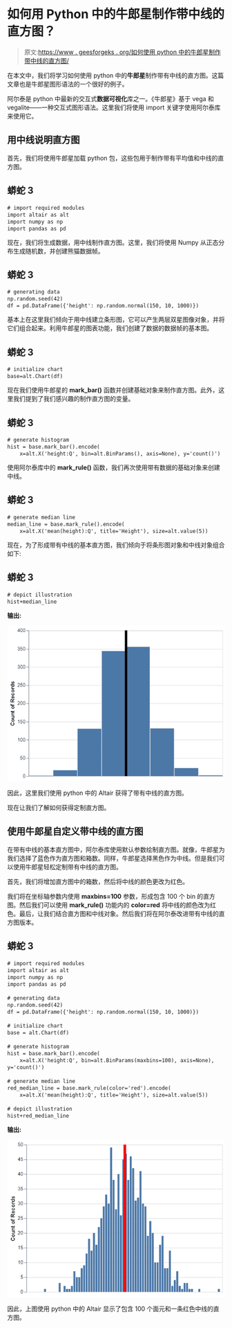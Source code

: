 # 如何用 Python 中的牛郎星制作带中线的直方图？

> 原文:[https://www . geesforgeks . org/如何使用 python 中的牛郎星制作带中线的直方图/](https://www.geeksforgeeks.org/how-to-make-histogram-with-median-line-using-altair-in-python/)

在本文中，我们将学习如何使用 python 中的**牛郎星**制作带有中线的直方图。这篇文章也是牛郎星图形语法的一个很好的例子。

阿尔泰是 python 中最新的交互式**数据可视化**库之一。《牛郎星》基于 vega 和 vegalite——一种交互式图形语法。这里我们将使用 import 关键字使用阿尔泰库来使用它。

## 用中线说明直方图

首先，我们将使用牛郎星加载 python 包，这些包用于制作带有平均值和中线的直方图。

## 蟒蛇 3

```
# import required modules
import altair as alt
import numpy as np
import pandas as pd
```

现在，我们将生成数据，用中线制作直方图。这里，我们将使用 Numpy 从正态分布生成随机数，并创建熊猫数据帧。

## 蟒蛇 3

```
# generating data
np.random.seed(42)
df = pd.DataFrame({'height': np.random.normal(150, 10, 1000)})
```

基本上在这里我们倾向于用中线建立条形图，它可以产生两层双星图像对象，并将它们组合起来。利用牛郎星的图表功能，我们创建了数据的数据帧的基本图。

## 蟒蛇 3

```
# initialize chart
base=alt.Chart(df)
```

现在我们使用牛郎星的 **mark_bar()** 函数并创建基础对象来制作直方图。此外，这里我们提到了我们感兴趣的制作直方图的变量。

## 蟒蛇 3

```
# generate histogram
hist = base.mark_bar().encode(
    x=alt.X('height:Q', bin=alt.BinParams(), axis=None), y='count()')
```

使用阿尔泰库中的 **mark_rule()** 函数，我们再次使用带有数据的基础对象来创建中线。

## 蟒蛇 3

```
# generate median line
median_line = base.mark_rule().encode(
    x=alt.X('mean(height):Q', title='Height'), size=alt.value(5))
```

现在，为了形成带有中线的基本直方图，我们倾向于将条形图对象和中线对象组合如下:

## 蟒蛇 3

```
# depict illustration
hist+median_line
```

**输出:**

![](img/1a4cee069728bd2fa1bc1a926e4ee910.png)

因此，这里我们使用 python 中的 Altair 获得了带有中线的直方图。

现在让我们了解如何获得定制直方图。

## **使用牛郎星**自定义带中线的直方图

在带有中线的基本直方图中，阿尔泰库使用默认参数绘制直方图。就像，牛郎星为我们选择了蓝色作为直方图和箱数。同样，牛郎星选择黑色作为中线。但是我们可以使用牛郎星轻松定制带有中线的直方图。

首先，我们将增加直方图中的箱数，然后将中线的颜色更改为红色。

我们将在坐标轴参数内使用 **maxbins=100** 参数，形成包含 100 个 bin 的直方图。然后我们可以使用 **mark_rule()** 功能内的 **color=red** 将中线的颜色改为红色。最后，让我们结合直方图和中线对象。然后我们将在阿尔泰改进带有中线的直方图版本。

## 蟒蛇 3

```
# import required modules
import altair as alt
import numpy as np
import pandas as pd

# generating data
np.random.seed(42)
df = pd.DataFrame({'height': np.random.normal(150, 10, 1000)})

# initialize chart
base = alt.Chart(df)

# generate histogram
hist = base.mark_bar().encode(
    x=alt.X('height:Q', bin=alt.BinParams(maxbins=100), axis=None), y='count()')

# generate median line
red_median_line = base.mark_rule(color='red').encode(
    x=alt.X('mean(height):Q', title='Height'), size=alt.value(5))

# depict illustration
hist+red_median_line
```

**输出:**

![](img/34eaedad7a1f0e46b7a026926f43aa28.png)

因此，上图使用 python 中的 Altair 显示了包含 100 个面元和一条红色中线的直方图。